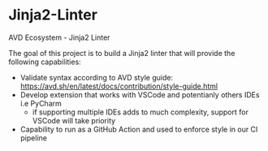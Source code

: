 # Jinja2-Linter

AVD Ecosystem - Jinja2 Linter

The goal of this project is to build a Jinja2 linter that will provide the following capabilities:

- Validate syntax according to AVD style guide: https://avd.sh/en/latest/docs/contribution/style-guide.html
- Develop extension that works with VSCode and potentianly others IDEs i.e PyCharm
  - if supporting multiple IDEs adds to much complexity, support for VSCode will take priority
- Capability to run as a GitHub Action and used to enforce style in our CI pipeline
